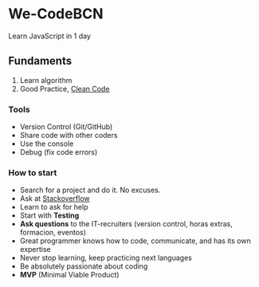 # We-CodeBCN
Learn JavaScript in 1 day

## Fundaments
1) Learn algorithm
2) Good Practice, [Clean Code](https://github.com/dianavile/We-CodeBCN/blob/master/Clean-code.pdf)

### Tools
- Version Control (Git/GitHub)
- Share code with other coders
- Use the console
- Debug (fix code errors)

### How to start
- Search for a project and do it. No excuses.
- Ask at [Stackoverflow](https://www.stackoverflow.com)
- Learn to ask for help
- Start with __Testing__
- __Ask questions__ to the IT-recruiters (version control, horas extras, formacion, eventos) 
- Great programmer knows how to code, communicate, and has its own expertise
- Never stop learning, keep practicing next languages
- Be absolutely passionate about coding
- __MVP__ (Minimal Viable Product)


